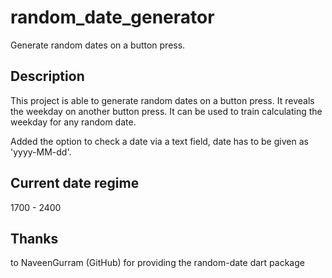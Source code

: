 # random_date_generator

Generate random dates on a button press.

## Description

This project is able to generate random dates on a button press.
It reveals the weekday on another button press.
It can be used to train calculating the weekday for any random date.

Added the option to check a date via a text field, date has to be given as 'yyyy-MM-dd'.

## Current date regime
1700 - 2400

## Thanks
to NaveenGurram (GitHub) for providing the random-date dart package
